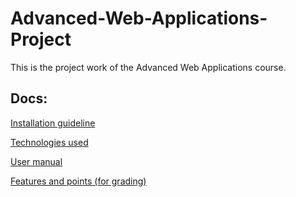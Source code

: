 # Advanced-Web-Applications-Project
This is the project work of the Advanced Web Applications course.

## Docs:

[Installation guideline](docs/install_guide.md)

[Technologies used](docs/technologies_used.md)

[User manual](docs/user_manual.md)

[Features and points (for grading)](docs/features_and_points.md)
